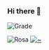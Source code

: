 ### Hi there 👋

![Grade](https://github-readme-stats.vercel.app/api?username=Rosapetals&show_icons=true&theme=dracula)

![Rosa](https://github-stats-alpha.vercel.app/api?username=rosapetals&cc=FFD4CD&tc=fff&ic=fff&bc=000)
[![~](https://streak-stats.demolab.com/?user=Rosapetals&theme=dracula)](https://git.io/streak-stats)


